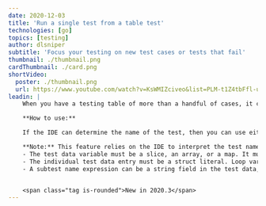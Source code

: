 ```yaml
---
date: 2020-12-03
title: 'Run a single test from a table test'
technologies: [go]
topics: [testing]
author: dlsniper
subtitle: 'Focus your testing on new test cases or tests that fail'
thumbnail: ./thumbnail.png
cardThumbnail: ./card.png
shortVideo:
  poster: ./thumbnail.png
  url: https://www.youtube.com/watch?v=KsWMIZciveo&list=PLM-t1Z4tbFfl-umlMg_ND7gW9rGjTDzKt&index=4
leadin: |
    When you have a testing table of more than a handful of cases, it can be hard to focus on a specific test case.

    **How to use:**

    If the IDE can determine the name of the test, then you can use either the green arrow next to the test name or using **Run context configuration** via _Ctrl + Shift + F10 on Windows/Linux_ or _^ + ⇧ + F10 on macOS_.

    **Note:** This feature relies on the IDE to interpret the test name. This means that there are some restrictions on how to name your tests for the IDE to correctly determine them and provide this functionality: 
    - The test data variable must be a slice, an array, or a map. It must be defined in the same function as the call and must not be touched after initialization (except for range clauses in a for loop).
    - The individual test data entry must be a struct literal. Loop variables used in a subtest name expression must not be touched before the call.
    - A subtest name expression can be a string field in the test data, a concatenation of test data string fields, and an fmt.Sprintf() call with %s and %d verbs.


    <span class="tag is-rounded">New in 2020.3</span>
---
```

